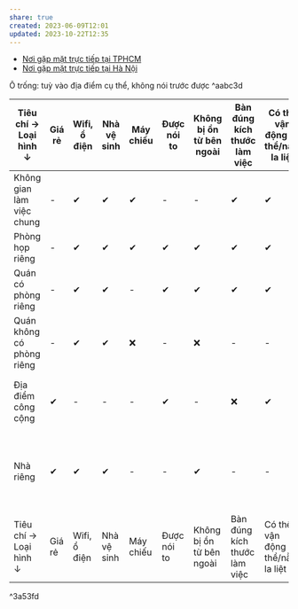 ```yaml
---
share: true
created: 2023-06-09T12:01
updated: 2023-10-22T12:35
---
```

- [Nơi gặp mặt trực tiếp tại TPHCM](./Theo%20th%C3%A0nh%20ph%E1%BB%91/TPHCM/index.md)
- [Nơi gặp mặt trực tiếp tại Hà Nội](./Theo%20th%C3%A0nh%20ph%E1%BB%91/H%C3%A0%20N%E1%BB%99i/index.md)

Ô trống: tuỳ vào địa điểm cụ thể, không nói trước được ^aabc3d

| Tiêu chí →<br>Loại hình ↓ | Giá rẻ | Wifi, ổ điện | Nhà vệ sinh | Máy chiếu | Được nói to | Không bị ồn từ bên ngoài | Bàn đúng kích thước làm việc | Có thể vận động cơ thể/nằm la liệt | Nước ngon            | Gần trung tâm | Ở lại tới 23h               | Không gian tạo cảm hứng | Có loa mic |
| ------------------------- | ------ | ------------ | ----------- | --------- | ----------- | ------------------------ | ---------------------------- | ---------------------------------- | -------------------- | ------------- | --------------------------- | ----------------------- | ---------- |
| Không gian làm việc chung | -      | ✔            | ✔           | ✔         | -         | -                        | ✔                            | ✔                                  | -                    | -             | -                           | ✔                       | -          |
| Phòng họp riêng           | -      | ✔            | ✔           | ✔         | ✔           | ✔                        | ✔                            | ✔                                  | -                    | -             | -                           | -                       | ✔          |
| Quán có phòng riêng       | -      | ✔            | ✔           | -         | ✔           | ✔                        | ✔                            | ✔                                  | -                    | -             | -                           | ✔                       | -          |
| Quán không có phòng riêng | -      | ✔            | ✔           | ❌        | -         | ❌                       | -                            | -                                  | -                    | -             | -                           | ✔                       | -          |
| Địa điểm công cộng        | ✔      | -            | -           | -         | ✔           | -                        | ❌                           | ✔                                  | Tự đem thì cũng ngon | ✔              | -                           | ✔                       | -          |
| Nhà riêng                 | ✔      | ✔            | ✔           | -         | -           | ✔                        | -                            | -                                  | Đồ chùa hả?          | -             | Ai rảnh thức tới giờ đó hả? | ✔        | -          |
| Tiêu chí →<br>Loại hình ↓ | Giá rẻ | Wifi, ổ điện | Nhà vệ sinh | Máy chiếu | Được nói to | Không bị ồn từ bên ngoài | Bàn đúng kích thước làm việc | Có thể vận động cơ thể/nằm la liệt | Nước ngon            | Gần trung tâm | Ở lại tới 23h               | Không gian tạo cảm hứng | Có loa mic |

^3a53fd


